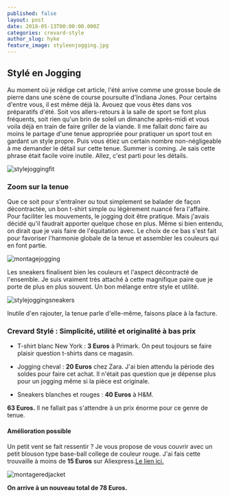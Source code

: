```yaml
---
published: false
layout: post
date: 2018-05-13T00:00:00.000Z
categories: crevard-style
author_slug: hyke
feature_image: styleenjogging.jpg
---
```

## Stylé en Jogging

Au moment où je rédige cet article, l'été arrive comme une grosse boule de pierre dans une scène de course poursuite d'Indiana Jones. Pour certains d'entre vous, il est même déjà là. Avouez que vous êtes dans vos préparatifs d'été. Soit vos allers-retours à la salle de sport se font plus fréquents, soit rien qu'un brin de soleil un dimanche après-midi et vous voila déjà en train de faire griller de la viande. Il me fallait donc faire au moins le partage d'une tenue appropriée pour pratiquer un sport tout en gardant un style propre. Puis vous étiez un certain nombre non-négligeable à me demander le détail sur cette tenue. Summer is coming. Je sais cette phrase était facile voire inutile. Allez, c'est parti pour les détails.

![stylejoggingfit]({{site.url}}/{{site.baseurl}}img/stylejoggingfit.jpg)

### Zoom sur la tenue

Que ce soit pour s'entraîner ou tout simplement se balader de façon décontractée, un bon t-shirt simple ou légèrement nuancé fera l'affaire.  
Pour faciliter les mouvements, le jogging doit être pratique. Mais j'avais décidé qu'il faudrait apporter quelque chose en plus. Même si bien entendu, on dirait que je vais faire de l'équitation avec. Le choix de ce bas s'est fait pour favoriser l'harmonie globale de la tenue et assembler les couleurs qui en font partie.

![montagejogging]({{site.url}}/{{site.baseurl}}img/montagejogging.jpg)

Les sneakers finalisent bien les couleurs et l'aspect décontracté de l'ensemble. Je suis vraiment très attaché à cette magnifique paire que je porte de plus en plus souvent. Un bon mélange entre style et utilité.

![stylejoggingsneakers]({{site.url}}/{{site.baseurl}}img/stylejoggingsneakers.jpg)

Inutile d'en rajouter, la tenue parle d'elle-même, faisons place à la facture.

### Crevard Stylé : Simplicité, utilité et originalité à bas prix

* T-shirt blanc New York : **3 Euros** à Primark. On peut toujours se faire plaisir question t-shirts dans ce magasin.

* Jogging cheval : **20 Euros** chez Zara. J'ai bien attendu la période des soldes pour faire cet achat. Il n'était pas question que je dépense plus pour un jogging même si la pièce est originale.

* Sneakers blanches et rouges : **40 Euros** à H&M.

**63 Euros.** Il ne fallait pas s'attendre à un prix énorme pour ce genre de tenue.

#### Amélioration possible

Un petit vent se fait ressentir ? Je vous propose de vous couvrir avec un petit blouson type base-ball college de couleur rouge. J'ai fais cette trouvaille à moins de **15 Euros** sur Aliexpress.[Le lien ici.](https://fr.aliexpress.com/item/New-Men-Boy-Baseball-Jacket-Men-2015-Fashion-Design-Wine-Red-Mens-Slim-Fit-College-Varsity/32787587054.html?spm=a2g0w.search0104.3.11.60e77a3dwK7e4c&ws_ab_test=searchweb0_0,searchweb201602_2_10152_10151_10065_10344_10068_10342_10343_10340_10341_10696_10084_5722520_10083_10618_10305_10304_10307_10306_10302_5711215_10059_5722620_5722920_308_5722720_5722820_100031_10103_10624_10623_10622_5711315_10621_10620,searchweb201603_25,ppcSwitch_4&algo_expid=b0d6d21a-154a-47fb-a46c-9328d9d525e5-1&algo_pvid=b0d6d21a-154a-47fb-a46c-9328d9d525e5&priceBeautifyAB=0)

![montageredjacket]({{site.url}}/{{site.baseurl}}img/montageredjacket.jpg)

**On arrive à un nouveau total de 78 Euros.**